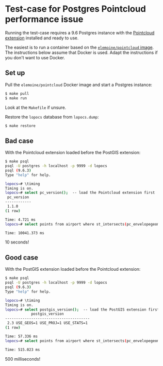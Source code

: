 # Test-case for Postgres Pointcloud performance issue

Running the test-case requires a 9.6 Postgres instance with the [Pointcloud
extension](https://github.com/pgpointcloud/pointcloud) installed and ready to use.

The easiest is to run a container based on the [`elemoine/pointcloud`
image](https://hub.docker.com/r/elemoine/pointcloud/). The instructions below assume that Docker is
used. Adapt the instructions if you don't want to use Docker.

## Set up

Pull the `elemoine/pointcloud` Docker image and start a Postgres instance:

```bash
$ make pull
$ make run
```

Look at the `Makefile` if unsure.

Restore the `lopocs` database from `lopocs.dump`:

```bash
$ make restore
```

## Bad case

With the Pointcloud extension loaded before the PostGIS extension:

```bash
$ make psql
psql -U postgres -h localhost -p 9999 -d lopocs
psql (9.6.3)
Type "help" for help.

lopocs=# \timing
Timing is on.
lopocs=# select pc_version();  -- load the Pointcloud extension first
 pc_version 
------------
 1.1.0
(1 row)

Time: 4.721 ms
lopocs=# select points from airport where st_intersects(pc_envelopegeometry(points), st_geometryfromtext('POLYGON((475290.686434015 -4707886.81255759,475290.686434015 -4707441.43255759,476044.586434015 -4707441.43255759,476044.586434015 -4707886.81255759,475290.686434015 -4707886.81255759))', 4978));

Time: 10041.373 ms
```

10 seconds!

## Good case

With the PostGIS extension loaded before the Pointcloud extension:

```bash
$ make psql
psql -U postgres -h localhost -p 9999 -d lopocs
psql (9.6.3)
Type "help" for help.

lopocs=# \timing
Timing is on.
lopocs=# select postgis_version();  -- load the PostGIS extension first
            postgis_version            
---------------------------------------
 2.3 USE_GEOS=1 USE_PROJ=1 USE_STATS=1
(1 row)

Time: 57.336 ms
lopocs=# select points from airport where st_intersects(pc_envelopegeometry(points), st_geometryfromtext('POLYGON((475290.686434015 -4707886.81255759,475290.686434015 -4707441.43255759,476044.586434015 -4707441.43255759,476044.586434015 -4707886.81255759,475290.686434015 -4707886.81255759))', 4978));

Time: 515.023 ms
```

500 milliseconds!
